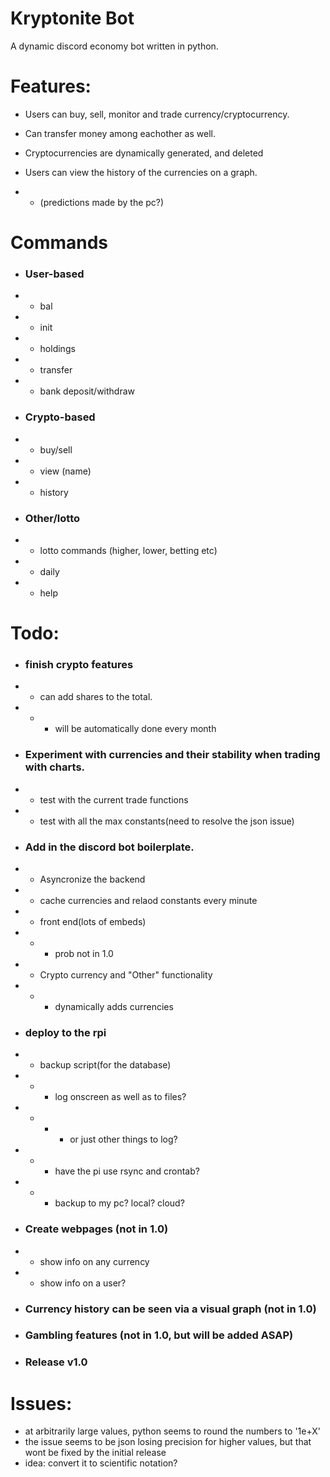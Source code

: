 # Kryptonite Bot

 A dynamic discord economy bot written in python.

# Features:

- Users can buy, sell, monitor and trade currency/cryptocurrency.

- Can transfer money among eachother as well.

- Cryptocurrencies are dynamically generated, and deleted

- Users can view the history of the currencies on a graph. 
- - (predictions made by the pc?)

# Commands
- ### User-based
- - bal
- - init
- - holdings
- - transfer
- - bank deposit/withdraw
- ### Crypto-based
- - buy/sell
- - view (name)
- - history
- ### Other/lotto
- - lotto commands (higher, lower, betting etc)
- - daily
- - help

# Todo:

- ### finish crypto features
- - can add shares to the total.
- - - will be automatically done every month
 
- ### Experiment with currencies and their stability when trading with charts.
- - test with the current trade functions 
- - test with all the max constants(need to resolve the json issue)

- ### Add in the discord bot boilerplate.
- - Asyncronize the backend
- - cache currencies and relaod constants every minute
- - front end(lots of embeds)
- - - prob not in 1.0 
- - Crypto currency and "Other" functionality
- - - dynamically adds currencies 

- ### deploy to the rpi
- - backup script(for the database)
- - - log onscreen as well as to files?
- - - - or just other things to log? 
- - - have the pi use rsync and crontab?
- - - backup to my pc? local? cloud?

- ### Create webpages (not in 1.0)
- - show info on any currency
- - show info on a user?
    
- ### Currency history can be seen via a visual graph (not in 1.0)

- ### Gambling features (not in 1.0, but will be added ASAP)

- ### Release v1.0

# Issues:
- at arbitrarily large values, python seems to round the numbers to '1e+X'
- the issue seems to be json losing precision for higher values, but that wont be fixed by the initial release
- idea: convert it to scientific notation?
